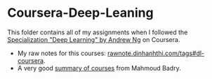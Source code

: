 # Coursera-Deep-Leaning

This folder contains all of my assignments when I followed the [Specialization "Deep Learning" by Andrew Ng](https://www.coursera.org/specializations/deep-learning) on Coursera.

- My raw notes for this courses: [rawnote.dinhanhthi.com/tags#dl-coursera](https://rawnote.dinhanhthi.com/tags#dl-coursera).
- A very good [summary of courses](https://github.com/mbadry1/DeepLearning.ai-Summary) from Mahmoud Badry.
